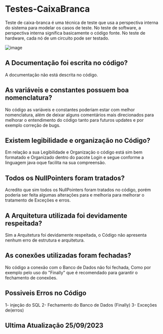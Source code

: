 # Testes-CaixaBranca
Teste de caixa-branca é uma técnica de teste que usa a perspectiva interna do sistema para modelar os casos de teste. No teste de software, a perspectiva interna significa basicamente o código fonte. No teste de hardware, cada nó de um circuito pode ser testado.

![image](https://github.com/LeonardoPelegrin/Testes-CaixaBranca/assets/110860762/0b3fd018-0a6e-41ce-b2a6-a48b58e31b2b)

## A Documentação foi escrita no código?
A documentação não está descrita no código.

##  As variáveis e constantes possuem boa nomenclatura?
No código as variáveis e constantes poderiam estar com melhor nomenclatura, além de deixar alguns comentários mais direcionados para melhorar o entendimento do código tanto para futuros updates e por exemplo correção de bugs. 

## Existem legibilidade e organização no Código?
Em relação a sua Legibilidade e Organização o código está sim bem formatado e Organizado dentro do pacote Login e segue conforme a linguagem java oque facilita na sua compreensão.

## Todos os NullPointers foram tratados?
Acredito que sim todos os NullPointers foram tratados no código, porém poderia ser feita algumas alterações para e melhoria para melhorar o tratamento de Exceções e erros.

## A Arquitetura utilizada foi devidamente respeitada?
Sim a Arquitetura foi devidamente respeitada, o Código não apresenta nenhum erro de estrutura e arquitetura.

## As conexões utilizadas foram fechadas?
No código a conexão com o Banco de Dados não foi fechada, Como por exemplo pelo uso do "Finally" que é recomendado para garantir o fechamento de conexões. 

## Possiveis Erros no Código
1- injeção do SQL
2- Fechamento do Banco de Dados (Finally)
3-  Exceções de(erros)

## Ultima Atualização 25/09/2023
